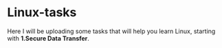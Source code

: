 # Linux-tasks
Here I will be uploading some tasks that will help you learn Linux, starting with 
**1.Secure Data Transfer**.

